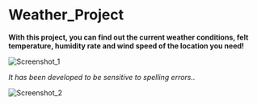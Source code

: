 # Weather_Project

**With this project, you can find out the current weather conditions, felt temperature, humidity rate and wind speed of the location you need!**


![Screenshot_1](https://github.com/yagmurcandan/Weather_Project/assets/140507776/d5250aa8-02c8-4da6-abba-b8ae274abdcf)





*It has been developed to be sensitive to spelling errors..*


![Screenshot_2](https://github.com/yagmurcandan/Weather_Project/assets/140507776/d11e99f3-b6bd-4f08-8c09-2a41c6cf70c3)
